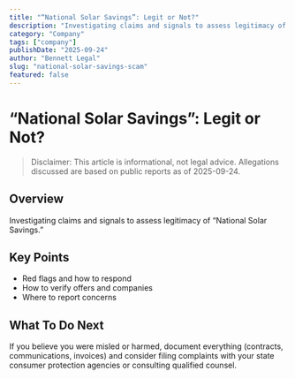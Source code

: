 ```yaml
---
title: "“National Solar Savings”: Legit or Not?"
description: "Investigating claims and signals to assess legitimacy of “National Solar Savings.”"
category: "Company"
tags: ["company"]
publishDate: "2025-09-24"
author: "Bennett Legal"
slug: "national-solar-savings-scam"
featured: false
---
```


# “National Solar Savings”: Legit or Not?

> Disclaimer: This article is informational, not legal advice. Allegations discussed are based on public reports as of 2025-09-24.

## Overview
Investigating claims and signals to assess legitimacy of “National Solar Savings.”

## Key Points
- Red flags and how to respond
- How to verify offers and companies
- Where to report concerns

## What To Do Next
If you believe you were misled or harmed, document everything (contracts, communications, invoices) and consider filing complaints with your state consumer protection agencies or consulting qualified counsel.
